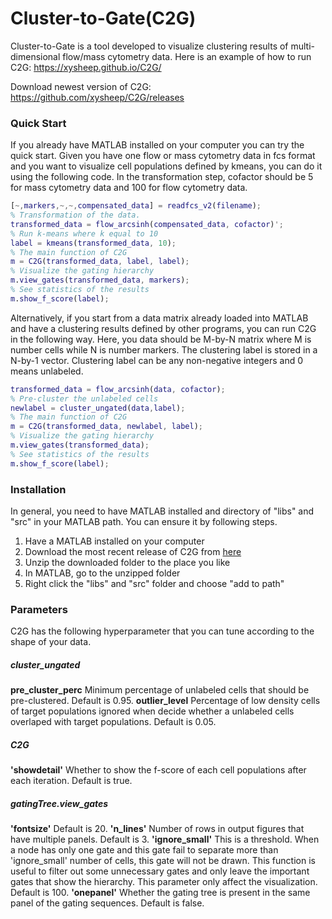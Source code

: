 # Cluster-to-Gate(C2G)
Cluster-to-Gate is a tool developed to visualize clustering results of multi-dimensional flow/mass cytometry data. 
Here is an example of how to run C2G: https://xysheep.github.io/C2G/

Download newest version of C2G: https://github.com/xysheep/C2G/releases

### Quick Start
If you already have MATLAB installed on your computer you can try the quick start. Given you have one flow or mass cytometry data in fcs format and you want to visualize cell populations defined by kmeans, you can do it using the following code. In the transformation step, cofactor should be 5 for mass cytometry data and 100 for flow cytometry data.
```MATLAB
[~,markers,~,~,compensated_data] = readfcs_v2(filename);
% Transformation of the data. 
transformed_data = flow_arcsinh(compensated_data, cofactor)';
% Run k-means where k equal to 10
label = kmeans(transformed_data, 10);
% The main function of C2G
m = C2G(transformed_data, label, label);
% Visualize the gating hierarchy
m.view_gates(transformed_data, markers);
% See statistics of the results
m.show_f_score(label);
```
Alternatively, if you start from a data matrix already loaded into MATLAB and have a clustering results defined by other programs, you can run C2G in the following way. Here, you data should be M-by-N matrix where M is number cells while N is number markers. The clustering label is stored in a N-by-1 vector. Clustering label can be any non-negative integers and 0 means unlabeled.  
```MATLAB
transformed_data = flow_arcsinh(data, cofactor);
% Pre-cluster the unlabeled cells
newlabel = cluster_ungated(data,label);
% The main function of C2G
m = C2G(transformed_data, newlabel, label);
% Visualize the gating hierarchy
m.view_gates(transformed_data);
% See statistics of the results
m.show_f_score(label);
```
### Installation
In general, you need to have MATLAB installed and directory of "libs" and "src" in your MATLAB path. You can ensure it by following steps. 
1. Have a MATLAB installed on your computer
2. Download the most recent release of C2G from [here](https://github.com/xysheep/C2G/releases)
3. Unzip the downloaded folder to the place you like
4. In MATLAB, go to the unzipped folder
5. Right click the "libs" and "src" folder and choose "add to path"
### Parameters
C2G has the following hyperparameter that you can tune according to the shape of your data. 
##### cluster_ungated
**pre_cluster_perc** Minimum percentage of unlabeled cells that should be pre-clustered. Default is 0.95. 
**outlier_level** Percentage of low density cells of target populations ignored when decide whether a unlabeled cells overlaped with target populations. Default is 0.05. 
##### C2G
**'showdetail'** Whether to show the f-score of each cell populations after each iteration. Default is true. 
##### gatingTree.view_gates
**'fontsize'** Default is 20. 
**'n_lines'** Number of rows in output figures that have multiple panels. Default is 3. 
**'ignore_small'** This is a threshold. When a node has only one gate and this gate fail to separate more than 'ignore_small' number of cells, this gate will not be drawn.  This function is useful to filter out some unnecessary gates and only leave the important gates that show the hierarchy. This parameter only affect the visualization. Default is 100. 
**'onepanel'** Whether the gating tree is present in the same panel of the gating sequences. Default is false. 
